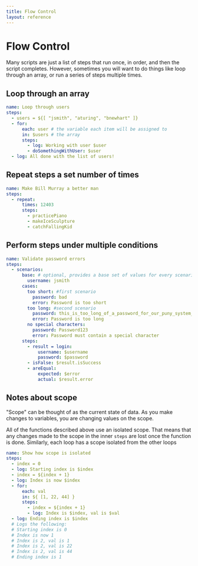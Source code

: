 ```yaml
---
title: Flow Control
layout: reference
---
```

# Flow Control

Many scripts are just a list of steps that run once, in order, and then the script completes.
However, sometimes you will want to do things like loop through an array, or 
run a series of steps multiple times.

## Loop through an array

```yaml
name: Loop through users
steps:
  - users = ${[ "jsmith", "aturing", "bnewhart" ]}
  - for:
      each: user # the variable each item will be assigned to
      in: $users # the array
      steps:
        - log: Working with user $user
        - doSomethingWithUser: $user
  - log: All done with the list of users!    
```

## Repeat steps a set number of times

```yaml
name: Make Bill Murray a better man
steps:
  - repeat:
      times: 12403
      steps:
        - practicePiano
        - makeIceSculpture
        - catchFallingKid
```

## Perform steps under multiple conditions

```yaml
name: Validate password errors
steps:
  - scenarios:
      base: # optional, provides a base set of values for every scenario
        username: jsmith
      cases:
        too short: #first scenario
          password: bad
          error: Password is too short
        too long: #second scenario
          password: this_is_too_long_of_a_password_for_our_puny_system_to_handle
          error: Password is too long
        no special characters:
          password: Password123
          error: Password must contain a special character
      steps:
        - result = login:
            username: $username
            password: $password
        - isFalse: $result.isSuccess
        - areEqual:
            expected: $error
            actual: $result.error
```

## Notes about scope

"Scope" can be thought of as the current state of data. As you make changes to variables,
you are changing values on the scope.

All of the functions described above use an isolated scope. That means that any changes made
to the scope in the inner `steps` are lost once the function is done. Similarly, each loop has
a scope isolated from the other loops

```yaml
name: Show how scope is isolated
steps:
  - index = 0
  - log: Starting index is $index
  - index = ${index + 1}
  - log: Index is now $index
  - for:
      each: val
      in: ${ [1, 22, 44] }
      steps:
        - index = ${index + 1}
        - log: Index is $index, val is $val
  - log: Ending index is $index
  # Logs the following:
  # Starting index is 0
  # Index is now 1
  # Index is 2, val is 1
  # Index is 2, val is 22
  # Index is 2, val is 44
  # Ending index is 1
``` 